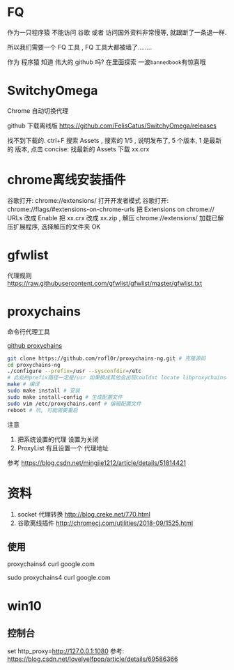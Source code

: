 
# FQ

作为一只程序猿 不能访问 谷歌 或者 访问国外资料非常慢等, 就跟断了一条退一样.

所以我们需要一个 FQ 工具 , FQ 工具大都被墙了........ 

作为 程序猿 知道 伟大的 github 吗?  在里面探索 一波`bannedbook`有惊喜哦


# SwitchyOmega
Chrome 自动切换代理

github 下载离线版
https://github.com/FelisCatus/SwitchyOmega/releases

找不到下载的. ctrl+F 搜索 Assets , 搜索的 1/5 , 说明发布了, 5 个版本, 1 是最新的 版本, 点击
concise: 找最新的 Assets  下载 xx.crx

# chrome离线安装插件
谷歌打开: chrome://extensions/  打开开发者模式
谷歌打开: chrome://flags/#extensions-on-chrome-urls 把 Extensions on chrome:// URLs 改成 Enable
把 xx.crx 改成  xx.zip , 解压
chrome://extensions/ 加载已解压扩展程序, 选择解压的文件夹 OK
# gfwlist
代理规则
https://raw.githubusercontent.com/gfwlist/gfwlist/master/gfwlist.txt

# proxychains
命令行代理工具

[github proxychains](https://github.com/rofl0r/proxychains-ng)
```bash
git clone https://github.com/rofl0r/proxychains-ng.git # 克隆源码
cd proxychains-ng
./configure --prefix=/usr --sysconfdir=/etc
# 此处的prefix路径一定是/usr 如果换成其他会出现couldnt locate libproxychains4.so
make # 编译
sudo make install # 安装
sudo make install-config # 生成配置文件
sudo vim /etc/proxychains.conf # 编辑配置文件
reboot # 坑, 可能需要重启
```
注意
1. 把系统设置的代理 设置为关闭
2. ProxyList   有且设置一个 代理地址

参考
https://blog.csdn.net/mingjie1212/article/details/51814421

# 资料

1. socket 代理转换
http://blog.creke.net/770.html
2. 谷歌离线插件
http://chromecj.com/utilities/2018-09/1525.html

## 使用

proxychains4  curl google.com

sudo proxychains4 curl google.com



# win10

## 控制台
set http_proxy=http://127.0.0.1:1080
参考: https://blog.csdn.net/lovelyelfpop/article/details/69586366

